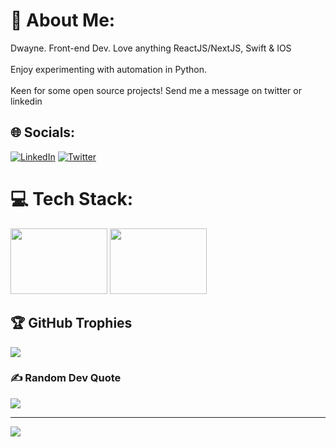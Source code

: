 # 💫 About Me:
Dwayne. Front-end Dev. Love anything ReactJS/NextJS, Swift & IOS<br><br>Enjoy experimenting with automation in Python.<br><br>Keen for some open source projects! Send me a message on twitter or linkedin


## 🌐 Socials:
[![LinkedIn](https://img.shields.io/badge/LinkedIn-%230077B5.svg?logo=linkedin&logoColor=white)](https://linkedin.com/in/dwaynediddy) [![Twitter](https://img.shields.io/badge/Twitter-%231DA1F2.svg?logo=Twitter&logoColor=white)](https://twitter.com/dwaynecantcode) 

# 💻 Tech Stack:
<img src="https://cdn.jsdelivr.net/gh/devicons/devicon/icons/swift/swift-original-wordmark.svg" height="105px" width="155px" />
<img src="https://cdn.jsdelivr.net/gh/devicons/devicon/icons/react/react-original.svg" height="105px" width="155px" />




## 🏆 GitHub Trophies
![](https://github-profile-trophy.vercel.app/?username=dwaynediddy&theme=radical&no-frame=false&no-bg=true&margin-w=4)

### ✍️ Random Dev Quote
![](https://quotes-github-readme.vercel.app/api?type=horizontal&theme=radical)

---
[![](https://visitcount.itsvg.in/api?id=dwaynediddy&icon=0&color=0)](https://visitcount.itsvg.in)

<!-- Proudly created with GPRM ( https://gprm.itsvg.in ) -->
